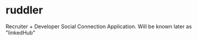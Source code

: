 ruddler
=======

Recruiter + Developer Social Connection Application. Will be known later as "linkedHub"

